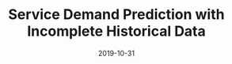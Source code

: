 ---
title: "Service Demand Prediction with Incomplete Historical Data"
authors:
- Shiheng Ma
- Song Guo
- Kun Wang
- Minyi Guo
date: "2019-10-31"
doi: "10.1109/ICDCS.2019.00095"


# Publication type.
# Legend: 0 = Uncategorized; 1 = Conference paper; 2 = Journal article;
# 3 = Preprint / Working Paper; 4 = Report; 5 = Book; 6 = Book section;
# 7 = Thesis; 8 = Patent
publication_types: ["1"]

# Publication name and optional abbreviated publication name.
publication: In *International Conference on Distributed Computing Systems*
publication_short: In *ICDCS (CCF-B)*

# links:
# - name: Custom Link
#   url: http://example.org
url_pdf: https://ieeexplore.ieee.org/abstract/document/8885028
# url_code: '#'
# url_dataset: '#'
# url_poster: '#'
# url_project: ''
# url_slides: ''
# url_video: '#'

# Featured image
# To use, add an image named `featured.jpg/png` to your page's folder. 
# image:
#   caption: 'Image credit: [**Unsplash**](https://unsplash.com/photos/pLCdAaMFLTE)'
#   focal_point: ""
#   preview_only: false

# Associated Projects (optional).
#   Associate this publication with one or more of your projects.
#   Simply enter your project's folder or file name without extension.
#   E.g. `internal-project` references `content/project/internal-project/index.md`.
#   Otherwise, set `projects: []`.
projects: []
---